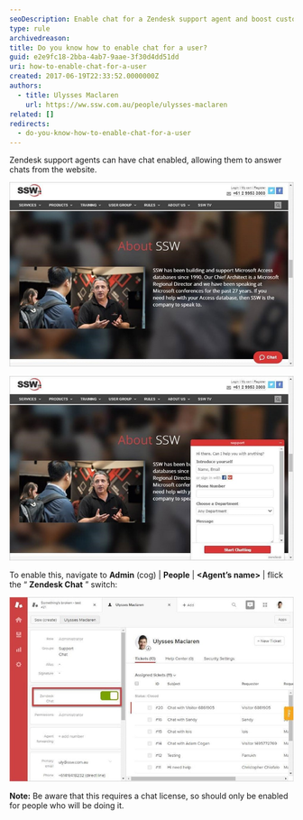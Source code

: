 ```yaml
---
seoDescription: Enable chat for a Zendesk support agent and boost customer engagement with seamless online conversations.
type: rule
archivedreason:
title: Do you know how to enable chat for a user?
guid: e2e9fc18-2bba-4ab7-9aae-3f30d4dd51dd
uri: how-to-enable-chat-for-a-user
created: 2017-06-19T22:33:52.0000000Z
authors:
  - title: Ulysses Maclaren
    url: https://ww.ssw.com.au/people/ulysses-maclaren
related: []
redirects:
  - do-you-know-how-to-enable-chat-for-a-user
---
```


Zendesk support agents can have chat enabled, allowing them to answer chats from the website.

<!--endintro-->

![](zendesk-enable-chat-1-min.jpg)

![Figure: clicking on it brings up this form, allowing capture of customer data and conversation](zendesk-enable-chat-2-min.jpg)

To enable this, navigate to **Admin** (cog) | **People** | **&lt;Agent’s name&gt;** | flick the “ **Zendesk Chat** ” switch:

![](zendesk-enable-chat-3-min.jpg)

**Note:** Be aware that this requires a chat license, so should only be enabled for people who will be doing it.
